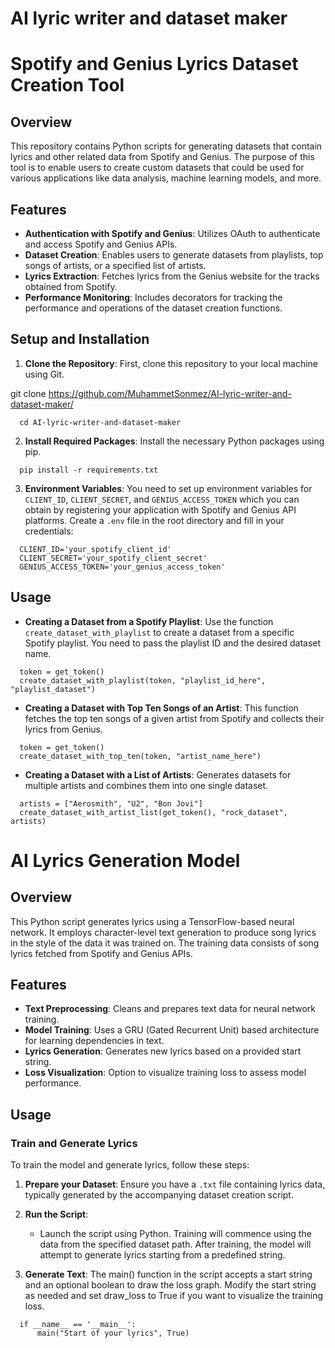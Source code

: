 # AI lyric writer and dataset maker

# Spotify and Genius Lyrics Dataset Creation Tool

## Overview

This repository contains Python scripts for generating datasets that contain lyrics and other related data from Spotify and Genius. The purpose of this tool is to enable users to create custom datasets that could be used for various applications like data analysis, machine learning models, and more.

## Features

- **Authentication with Spotify and Genius**: Utilizes OAuth to authenticate and access Spotify and Genius APIs.
- **Dataset Creation**: Enables users to generate datasets from playlists, top songs of artists, or a specified list of artists.
- **Lyrics Extraction**: Fetches lyrics from the Genius website for the tracks obtained from Spotify.
- **Performance Monitoring**: Includes decorators for tracking the performance and operations of the dataset creation functions.

## Setup and Installation

1. **Clone the Repository**: First, clone this repository to your local machine using Git.

git clone https://github.com/MuhammetSonmez/AI-lyric-writer-and-dataset-maker/
```
  cd AI-lyric-writer-and-dataset-maker
```

2. **Install Required Packages**: Install the necessary Python packages using pip.
```
  pip install -r requirements.txt
```

3. **Environment Variables**: You need to set up environment variables for `CLIENT_ID`, `CLIENT_SECRET`, and `GENIUS_ACCESS_TOKEN` which you can obtain by registering your application with Spotify and Genius API platforms.
Create a `.env` file in the root directory and fill in your credentials:

```
  CLIENT_ID='your_spotify_client_id'
  CLIENT_SECRET='your_spotify_client_secret'
  GENIUS_ACCESS_TOKEN='your_genius_access_token'
```

## Usage

- **Creating a Dataset from a Spotify Playlist**:
Use the function `create_dataset_with_playlist` to create a dataset from a specific Spotify playlist. You need to pass the playlist ID and the desired dataset name.

```
  token = get_token()
  create_dataset_with_playlist(token, "playlist_id_here", "playlist_dataset")
```

- **Creating a Dataset with Top Ten Songs of an Artist**:
This function fetches the top ten songs of a given artist from Spotify and collects their lyrics from Genius.
```
  token = get_token()
  create_dataset_with_top_ten(token, "artist_name_here")
```

- **Creating a Dataset with a List of Artists**:
Generates datasets for multiple artists and combines them into one single dataset.

```
  artists = ["Aerosmith", "U2", "Bon Jovi"]
  create_dataset_with_artist_list(get_token(), "rock_dataset", artists)
```

# AI Lyrics Generation Model

## Overview

This Python script generates lyrics using a TensorFlow-based neural network. It employs character-level text generation to produce song lyrics in the style of the data it was trained on. The training data consists of song lyrics fetched from Spotify and Genius APIs.

## Features

- **Text Preprocessing**: Cleans and prepares text data for neural network training.
- **Model Training**: Uses a GRU (Gated Recurrent Unit) based architecture for learning dependencies in text.
- **Lyrics Generation**: Generates new lyrics based on a provided start string.
- **Loss Visualization**: Option to visualize training loss to assess model performance.

## Usage

### Train and Generate Lyrics
To train the model and generate lyrics, follow these steps:

1. **Prepare your Dataset**: Ensure you have a `.txt` file containing lyrics data, typically generated by the accompanying dataset creation script.

2. **Run the Script**:
   - Launch the script using Python. Training will commence using the data from the specified dataset path. After training, the model will attempt to generate lyrics starting from a predefined string.
   
3. **Generate Text**:
The main() function in the script accepts a start string and an optional boolean to draw the loss graph. Modify the start string as needed and set draw_loss to True if you want to visualize the training loss.

```
  if __name__ == '__main__':
      main("Start of your lyrics", True)
```


